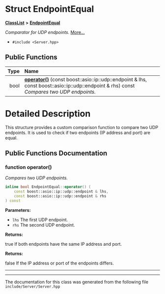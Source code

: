 

# Struct EndpointEqual



[**ClassList**](annotated.md) **>** [**EndpointEqual**](structEndpointEqual.md)



_Comparator for UDP endpoints._ [More...](#detailed-description)

* `#include <Server.hpp>`





































## Public Functions

| Type | Name |
| ---: | :--- |
|  bool | [**operator()**](#function-operator()) (const boost::asio::ip::udp::endpoint & lhs, const boost::asio::ip::udp::endpoint & rhs) const<br>_Compares two UDP endpoints._  |




























# Detailed Description


This structure provides a custom comparison function to compare two UDP endpoints. It is used to check if two endpoints (IP address and port) are equal. 


    
## Public Functions Documentation




### function operator() 

_Compares two UDP endpoints._ 
```C++
inline bool EndpointEqual::operator() (
    const boost::asio::ip::udp::endpoint & lhs,
    const boost::asio::ip::udp::endpoint & rhs
) const
```





**Parameters:**


* `lhs` The first UDP endpoint. 
* `rhs` The second UDP endpoint. 



**Returns:**

true If both endpoints have the same IP address and port. 




**Returns:**

false If the IP address or port of the endpoints differs. 





        

<hr>

------------------------------
The documentation for this class was generated from the following file `include/Server/Server.hpp`

